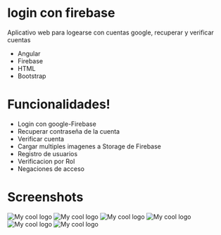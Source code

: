 # login con firebase

Aplicativo web para logearse con cuentas google, recuperar y verificar cuentas

  - Angular
  - Firebase
  - HTML
  - Bootstrap

# Funcionalidades!

  - Login con google-Firebase
  - Recuperar contraseña de la cuenta
  - Verificar cuenta
  - Cargar multiples imagenes a Storage de Firebase
  - Registro de usuarios
  - Verificacion por Rol
  - Negaciones de acceso
  
# Screenshots
<div style="display="flex">
<img width="" src="https://firebasestorage.googleapis.com/v0/b/formulario-179af.appspot.com/o/repositories%2F3a.PNG?alt=media&token=081ef176-2100-4da8-bb61-0e951363cce7" alt="My cool logo"/>
<img width="" src="https://firebasestorage.googleapis.com/v0/b/formulario-179af.appspot.com/o/repositories%2F3b.PNG?alt=media&token=2319e5a4-6bc3-4a71-b07b-b692ea47f52b" alt="My cool logo"/>
<img width="" src="https://firebasestorage.googleapis.com/v0/b/formulario-179af.appspot.com/o/repositories%2F3c.PNG?alt=media&token=189da721-41c0-42b4-a812-94e6f53a466c" alt="My cool logo"/>
<img width="" src="https://firebasestorage.googleapis.com/v0/b/formulario-179af.appspot.com/o/repositories%2F3d.PNG?alt=media&token=61248e09-6e9c-429e-8359-1931eaa19c00" alt="My cool logo"/>
<img width="" src="https://firebasestorage.googleapis.com/v0/b/formulario-179af.appspot.com/o/repositories%2F3e.PNG?alt=media&token=0ba4ec5a-5703-41c9-8084-20bfbb54b4f27" alt="My cool logo"/>
<img width="" src="https://firebasestorage.googleapis.com/v0/b/formulario-179af.appspot.com/o/repositories%2F3f.PNG?alt=media&token=c470053f-60a9-498d-943f-22dbf4b09b6c" alt="My cool logo"/>
</div>
